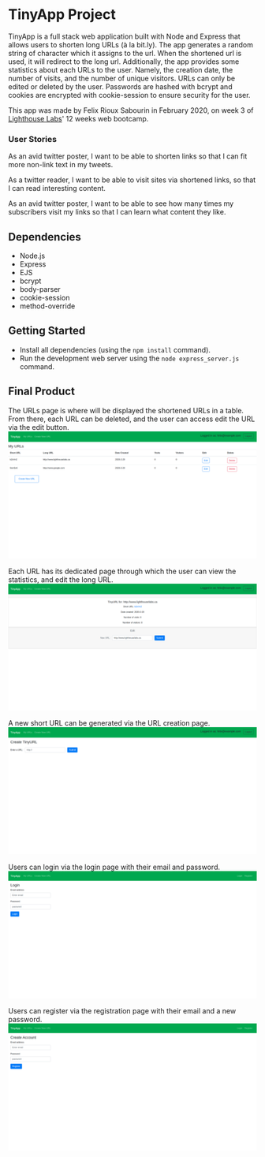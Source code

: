 # TinyApp Project

TinyApp is a full stack web application built with Node and Express that allows users to shorten long URLs (à la bit.ly). The app generates a random string of character which it assigns to the url. When the shortened url is used, it will redirect to the long url. Additionally, the app provides some statistics about each URLs to the user. Namely, the creation date, the number of visits, and the number of unique visitors. URLs can only be edited or deleted by the user. Passwords are hashed with bcrypt and cookies are encrypted with cookie-session to ensure security for the user.

This app was made by Felix Rioux Sabourin in February 2020, on week 3 of [Lighthouse Labs](http://lighthouselabs.ca/)' 12 weeks web bootcamp. 


### User Stories

As an avid twitter poster,
I want to be able to shorten links
so that I can fit more non-link text in my tweets.

As a twitter reader,
I want to be able to visit sites via shortened links,
so that I can read interesting content.

As an avid twitter poster,
I want to be able to see how many times my subscribers visit my links
so that I can learn what content they like.

## Dependencies

- Node.js
- Express
- EJS
- bcrypt
- body-parser
- cookie-session
- method-override

## Getting Started

- Install all dependencies (using the `npm install` command).
- Run the development web server using the `node express_server.js` command.

## Final Product

The URLs page is where will be displayed the shortened URLs in a table. From there, each URL can be deleted, and the user can access edit the URL via the edit button.
![Screenshot of the URLs page](./docs/myURLs.png)

Each URL has its dedicated page through which the user can view the statistics, and edit the long URL.
![Screenshot of the shortened URL page](./docs/urlShow.png)

A new short URL can be generated via the URL creation page.
![Screenshot of the shortened URL creation page](./docs/createNew.png)

Users can login via the login page with their email and password.
![Screenshot of the login page](./docs/login.png)

Users can register via the registration page with their email and a new password.
![Screenshot of the registration page](./docs/register.png)